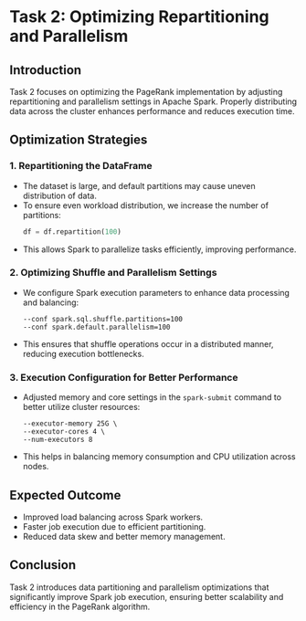 # Task 2: Optimizing Repartitioning and Parallelism

## Introduction
Task 2 focuses on optimizing the PageRank implementation by adjusting repartitioning and parallelism settings in Apache Spark. Properly distributing data across the cluster enhances performance and reduces execution time.

## Optimization Strategies
### 1. **Repartitioning the DataFrame**
   - The dataset is large, and default partitions may cause uneven distribution of data.
   - To ensure even workload distribution, we increase the number of partitions:
     ```python
     df = df.repartition(100)
     ```
   - This allows Spark to parallelize tasks efficiently, improving performance.

### 2. **Optimizing Shuffle and Parallelism Settings**
   - We configure Spark execution parameters to enhance data processing and balancing:
     ```shell
     --conf spark.sql.shuffle.partitions=100
     --conf spark.default.parallelism=100
     ```
   - This ensures that shuffle operations occur in a distributed manner, reducing execution bottlenecks.

### 3. **Execution Configuration for Better Performance**
   - Adjusted memory and core settings in the `spark-submit` command to better utilize cluster resources:
     ```shell
     --executor-memory 25G \
     --executor-cores 4 \
     --num-executors 8
     ```
   - This helps in balancing memory consumption and CPU utilization across nodes.

## Expected Outcome
- Improved load balancing across Spark workers.
- Faster job execution due to efficient partitioning.
- Reduced data skew and better memory management.

## Conclusion
Task 2 introduces data partitioning and parallelism optimizations that significantly improve Spark job execution, ensuring better scalability and efficiency in the PageRank algorithm.